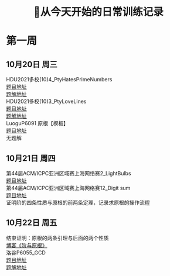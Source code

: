 <h1 align="center">🎉从今天开始的日常训练记录</h1>  

# 第一周

## 10月20日 周三  

HDU2021多校(10)4_PtyHatesPrimeNumbers  
[题目地址](https://vjudge.net/contest/463256#problem/D)    
[题解地址](https://github.com/Chivas-Regal/ACM/blob/main/Code/%E6%95%B0%E5%AD%A6/%E7%BB%84%E5%90%88%E6%95%B0%E5%AD%A6/%E5%AE%B9%E6%96%A5%E5%8E%9F%E7%90%86/HDU2021%E5%A4%9A%E6%A0%A1(10)4_PtyHatesPrimeNumbers.md)  
HDU2021多校(10)3_PtyLoveLines  
[题目地址](https://acm.dingbacode.com/showproblem.php?pid=7079)  
[题解地址](https://github.com/Chivas-Regal/ACM/blob/main/Code/%E6%95%B0%E6%8D%AE%E7%BB%93%E6%9E%84/BITSET/HDU2021%E5%A4%9A%E6%A0%A1(10)3_PtyLovesLines.md)  
LuoguP6091 原根【模板】  
[题目地址](https://www.luogu.com.cn/problem/P6091)  
无题解  

## 10月21日 周四

第44届ACM/ICPC亚洲区域赛上海网络赛2_LightBulbs  
[题目地址](https://vjudge.net/contest/463496#problem/B)  
第44届ACM/ICPC亚洲区域赛上海网络赛12_Digit sum  
[题目地址](https://vjudge.net/contest/463496#problem/L)  
证明阶的四条性质与原根的前两条定理，记录求原根的操作流程  

## 10月22日 周五

结束证明：原根的两条引理与后面的两个性质  
[博客《阶与原根》](https://chivas-regal.github.io/%E6%95%B0%E5%AD%A6/2021/10/21/%E9%98%B6%E4%B8%8E%E5%8E%9F%E6%A0%B9.html)  
洛谷P6055_GCD  
[题目地址](https://www.luogu.com.cn/problem/P6055)  
[题解地址](https://github.com/Chivas-Regal/ACM/blob/main/Code/%E6%95%B0%E5%AD%A6/%E8%8E%AB%E6%AF%94%E4%B9%8C%E6%96%AF%E5%8F%8D%E6%BC%94/%E6%B4%9B%E8%B0%B7P6055_GCD.md)
